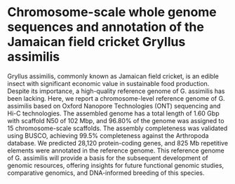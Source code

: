 # Chromosome-scale whole genome sequences and annotation of the Jamaican field cricket Gryllus assimilis
Gryllus assimilis, commonly known as Jamaican field cricket, is an edible insect with significant economic value in sustainable food production. Despite its importance, a high-quality reference genome of G. assimilis has been lacking. Here, we report a chromosome-level reference genome of G. assimilis based on Oxford Nanopore Technologies (ONT) sequencing and Hi-C technologies. The assembled genome has a total length of 1.60 Gbp with scaffold N50 of 102 Mbp, and 96.80% of the genome was assigned to 15 chromosome-scale scaffolds. The assembly completeness was validated using BUSCO, achieving 99.5% completeness against the Arthropoda database. We predicted 28,120 protein-coding genes, and 825 Mb repetitive elements were annotated in the reference genome. This reference genome of G. assimilis will provide a basis for the subsequent development of genomic resources, offering insights for future functional genomic studies, comparative genomics, and DNA-informed breeding of this species.
